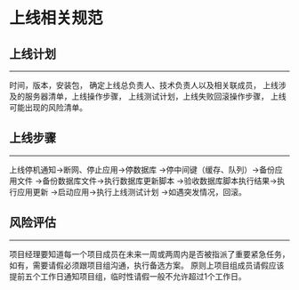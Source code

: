 上线相关规范
=============

## 上线计划
-----------------

时间，版本，安装包，
确定上线总负责人、技术负责人以及相关联成员，
上线涉及的服务器清单，上线操作步骤，
上线测试计划，上线失败回滚操作步骤，
上线可能出现的风险清单。


## 上线步骤
------------------

上线停机通知->断网、停止应用->停数据库
->停中间键（缓存、队列）->备份应用文件
->备份数据库文件->执行数据库更新脚本
->验收数据库脚本执行结果->执行应用更新
->启动应用->执行上线测试计划
->如遇突发情况，回滚。

## 风险评估
----------------

项目经理要知道每一个项目成员在未来一周或两周内是否被指派了重要紧急任务，
如有，需要请假必须跟项目组沟通，执行备选方案。
原则上项目组成员请假应该提前五个工作日通知项目组，临时性请假一般不允许超过1个工作日。